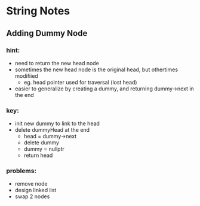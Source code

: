 # String Notes

## Adding Dummy Node
### hint:
* need to return the new head node
* sometimes the new head node is the original head, but othertimes modifiied
  * eg. head pointer used for traversal (lost head)
* easier to generalize by creating a dummy, and returning dummy->next in the end
### key:
* init new dummy to link to the head
* delete dummyHead at the end
  * head = dummy->next
  * delete dummy
  * dummy = nullptr
  * return head
### problems:
  * remove node
  * design linked list
  * swap 2 nodes
 